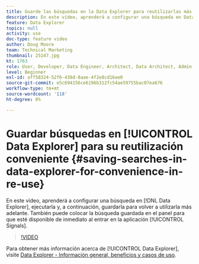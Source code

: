 ```yaml
---
title: Guarde las búsquedas en la Data Explorer para reutilizarlas más cómodamente
description: En este vídeo, aprenderá a configurar una búsqueda en Data Explorer, ejecutarla y, a continuación, guardarla para reutilizarla más adelante. También puede colocar la búsqueda guardada en el panel para que esté disponible inmediatamente al entrar en la aplicación de señales.
feature: Data Explorer
topics: null
activity: use
doc-type: feature video
author: Doug Moore
team: Technical Marketing
thumbnail: 25147.jpg
kt: 1763
role: User, Developer, Data Engineer, Architect, Data Architect, Admin, Leader
level: Beginner
exl-id: aff58324-52f6-438d-8aae-4f2e8cd16ae0
source-git-commit: e5c694156ce6196b312fc54ae59755bac07ea676
workflow-type: tm+mt
source-wordcount: '118'
ht-degree: 0%

---
```


# Guardar búsquedas en [!UICONTROL Data Explorer] para su reutilización conveniente {#saving-searches-in-data-explorer-for-convenience-in-re-use}

En este vídeo, aprenderá a configurar una búsqueda en [!DNL Data Explorer], ejecutarla y, a continuación, guardarla para volver a utilizarla más adelante. También puede colocar la búsqueda guardada en el panel para que esté disponible de inmediato al entrar en la aplicación [!UICONTROL Signals].

>[!VIDEO](https://video.tv.adobe.com/v/25147/?quality=12)

Para obtener más información acerca de [!UICONTROL Data Explorer], visite [Data Explorer - Información general, beneficios y casos de uso](https://experiencecloud.adobe.com/resources/help/es_ES/aam/data-explorer.html).

